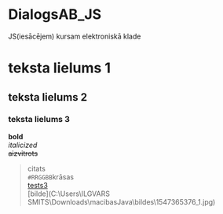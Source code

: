 # DialogsAB_JS
JS(iesācējem) kursam elektroniskā klade
  
# teksta lielums 1
## teksta lielums 2
### teksta lielums 3
**bold**  
*italicized*  
~~aizvitrots~~  
>citats   
`#RRGGBB`krāsas  
[tests3](file:///C:/Users/ILGVARS%20SMITS/Downloads/macibasJava/tests3.html)  
[bilde](C:\Users\ILGVARS SMITS\Downloads\macibasJava\bildes\1547365376_1.jpg)
